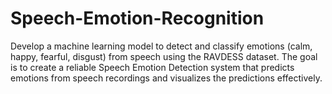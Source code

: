 # Speech-Emotion-Recognition
Develop a machine learning model to detect and classify emotions (calm, happy, fearful, disgust) from speech using the RAVDESS dataset. The goal is to create a reliable Speech Emotion Detection system that predicts emotions from speech recordings and visualizes the predictions effectively.
